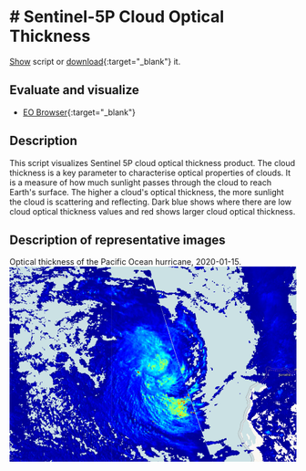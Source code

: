 # # Sentinel-5P Cloud Optical Thickness
<a href="#" id='togglescript'>Show</a> script or [download](script.js){:target="_blank"} it.
<div id='script_view' style="display:none">
{% highlight javascript %}
      {% include_relative script.js %}
{% endhighlight %}
</div>

## Evaluate and visualize
 - [EO Browser](https://sentinelshare.page.link/wdaX){:target="_blank"}   

## Description
This script visualizes Sentinel 5P cloud optical thickness product. The cloud thickness is a key parameter to characterise optical properties of clouds. It is a measure of how much sunlight passes through the cloud to reach Earth's surface. The higher a cloud's optical thickness, the more sunlight the cloud is scattering and reflecting. Dark blue shows where there are low cloud optical thickness values and red shows larger cloud optical thickness.

## Description of representative images

Optical thickness of the Pacific Ocean hurricane, 2020-01-15.
![NO2 tropospheric column](fig/fig1.png)


